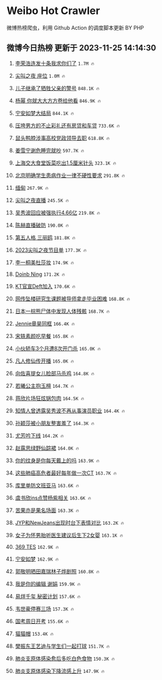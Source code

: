 # Weibo Hot Crawler 



微博热榜爬虫，利用 Github Action 的调度脚本更新 BY PHP 


## 微博今日热榜 更新于 2023-11-25 14:14:30 
1. [李荣浩连发十条我求你们了](https://s.weibo.com/weibo?q=%23%E6%9D%8E%E8%8D%A3%E6%B5%A9%E8%BF%9E%E5%8F%91%E5%8D%81%E6%9D%A1%E6%88%91%E6%B1%82%E4%BD%A0%E4%BB%AC%E4%BA%86%23&t=31&band_rank=1&Refer=top) `1.7M 🔥` 

1. [尖叫之夜 座位](https://s.weibo.com/weibo?q=%E5%B0%96%E5%8F%AB%E4%B9%8B%E5%A4%9C%20%E5%BA%A7%E4%BD%8D&t=31&band_rank=2&Refer=top) `1.0M 🔥` 

1. [儿子继承了牺牲父亲的警号](https://s.weibo.com/weibo?q=%23%E5%84%BF%E5%AD%90%E7%BB%A7%E6%89%BF%E4%BA%86%E7%89%BA%E7%89%B2%E7%88%B6%E4%BA%B2%E7%9A%84%E8%AD%A6%E5%8F%B7%23&t=31&band_rank=3&Refer=top) `848.1K 🔥` 

1. [杨幂 你就大大方方卷给他看](https://s.weibo.com/weibo?q=%E6%9D%A8%E5%B9%82%20%E4%BD%A0%E5%B0%B1%E5%A4%A7%E5%A4%A7%E6%96%B9%E6%96%B9%E5%8D%B7%E7%BB%99%E4%BB%96%E7%9C%8B&t=31&band_rank=4&Refer=top) `846.9K 🔥` 

1. [宁安如梦大结局](https://s.weibo.com/weibo?q=%23%E5%AE%81%E5%AE%89%E5%A6%82%E6%A2%A6%E5%A4%A7%E7%BB%93%E5%B1%80%23&t=31&band_rank=5&Refer=top) `844.1K 🔥` 

1. [压垮男方的不止彩礼还有房贷和车贷](https://s.weibo.com/weibo?q=%23%E5%8E%8B%E5%9E%AE%E7%94%B7%E6%96%B9%E7%9A%84%E4%B8%8D%E6%AD%A2%E5%BD%A9%E7%A4%BC%E8%BF%98%E6%9C%89%E6%88%BF%E8%B4%B7%E5%92%8C%E8%BD%A6%E8%B4%B7%23&t=31&band_rank=6&Refer=top) `733.6K 🔥` 

1. [鼠头鸭脖涉事高校党政领导去职](https://s.weibo.com/weibo?q=%23%E9%BC%A0%E5%A4%B4%E9%B8%AD%E8%84%96%E6%B6%89%E4%BA%8B%E9%AB%98%E6%A0%A1%E5%85%9A%E6%94%BF%E9%A2%86%E5%AF%BC%E5%8E%BB%E8%81%8C%23&t=31&band_rank=7&Refer=top) `618.8K 🔥` 

1. [姜雪宁谢危睡完就吵](https://s.weibo.com/weibo?q=%23%E5%A7%9C%E9%9B%AA%E5%AE%81%E8%B0%A2%E5%8D%B1%E7%9D%A1%E5%AE%8C%E5%B0%B1%E5%90%B5%23&t=31&band_rank=8&Refer=top) `597.7K 🔥` 

1. [上海交大食堂饭菜吃出1.5厘米针头](https://s.weibo.com/weibo?q=%23%E4%B8%8A%E6%B5%B7%E4%BA%A4%E5%A4%A7%E9%A3%9F%E5%A0%82%E9%A5%AD%E8%8F%9C%E5%90%83%E5%87%BA1.5%E5%8E%98%E7%B1%B3%E9%92%88%E5%A4%B4%23&t=31&band_rank=9&Refer=top) `323.1K 🔥` 

1. [北京明确学生患病作业一律不硬性要求](https://s.weibo.com/weibo?q=%23%E5%8C%97%E4%BA%AC%E6%98%8E%E7%A1%AE%E5%AD%A6%E7%94%9F%E6%82%A3%E7%97%85%E4%BD%9C%E4%B8%9A%E4%B8%80%E5%BE%8B%E4%B8%8D%E7%A1%AC%E6%80%A7%E8%A6%81%E6%B1%82%23&t=31&band_rank=10&Refer=top) `291.8K 🔥` 

1. [缅甸](https://s.weibo.com/weibo?q=%E7%BC%85%E7%94%B8&t=31&band_rank=11&Refer=top) `267.9K 🔥` 

1. [尖叫之夜直播](https://s.weibo.com/weibo?q=%E5%B0%96%E5%8F%AB%E4%B9%8B%E5%A4%9C%E7%9B%B4%E6%92%AD&t=31&band_rank=12&Refer=top) `245.5K 🔥` 

1. [吴秀波回应被强执行4.66亿](https://s.weibo.com/weibo?q=%23%E5%90%B4%E7%A7%80%E6%B3%A2%E5%9B%9E%E5%BA%94%E8%A2%AB%E5%BC%BA%E6%89%A7%E8%A1%8C4.66%E4%BA%BF%23&t=31&band_rank=13&Refer=top) `219.8K 🔥` 

1. [陈赫直播破防](https://s.weibo.com/weibo?q=%23%E9%99%88%E8%B5%AB%E7%9B%B4%E6%92%AD%E7%A0%B4%E9%98%B2%23&t=31&band_rank=14&Refer=top) `190.0K 🔥` 

1. [第五人格 三丽鸥](https://s.weibo.com/weibo?q=%E7%AC%AC%E4%BA%94%E4%BA%BA%E6%A0%BC%20%E4%B8%89%E4%B8%BD%E9%B8%A5&t=31&band_rank=15&Refer=top) `181.8K 🔥` 

1. [2023尖叫之夜节目单](https://s.weibo.com/weibo?q=%232023%E5%B0%96%E5%8F%AB%E4%B9%8B%E5%A4%9C%E8%8A%82%E7%9B%AE%E5%8D%95%23&t=31&band_rank=16&Refer=top) `177.3K 🔥` 

1. [李一桐美杜莎妆](https://s.weibo.com/weibo?q=%E6%9D%8E%E4%B8%80%E6%A1%90%E7%BE%8E%E6%9D%9C%E8%8E%8E%E5%A6%86&t=31&band_rank=17&Refer=top) `174.9K 🔥` 

1. [Doinb Ning](https://s.weibo.com/weibo?q=Doinb%20Ning&t=31&band_rank=18&Refer=top) `171.2K 🔥` 

1. [KT官宣Deft加入](https://s.weibo.com/weibo?q=%23KT%E5%AE%98%E5%AE%A3Deft%E5%8A%A0%E5%85%A5%23&t=31&band_rank=19&Refer=top) `170.6K 🔥` 

1. [网传坠楼研究生课题被导师拿走毕业困难](https://s.weibo.com/weibo?q=%23%E7%BD%91%E4%BC%A0%E5%9D%A0%E6%A5%BC%E7%A0%94%E7%A9%B6%E7%94%9F%E8%AF%BE%E9%A2%98%E8%A2%AB%E5%AF%BC%E5%B8%88%E6%8B%BF%E8%B5%B0%E6%AF%95%E4%B8%9A%E5%9B%B0%E9%9A%BE%23&t=31&band_rank=20&Refer=top) `168.8K 🔥` 

1. [日本一棕熊尸体中发现人体残骸](https://s.weibo.com/weibo?q=%23%E6%97%A5%E6%9C%AC%E4%B8%80%E6%A3%95%E7%86%8A%E5%B0%B8%E4%BD%93%E4%B8%AD%E5%8F%91%E7%8E%B0%E4%BA%BA%E4%BD%93%E6%AE%8B%E9%AA%B8%23&t=31&band_rank=21&Refer=top) `168.7K 🔥` 

1. [Jennie章昊同框](https://s.weibo.com/weibo?q=%23Jennie%E7%AB%A0%E6%98%8A%E5%90%8C%E6%A1%86%23&t=31&band_rank=22&Refer=top) `166.4K 🔥` 

1. [宋轶素颜吃早餐](https://s.weibo.com/weibo?q=%23%E5%AE%8B%E8%BD%B6%E7%B4%A0%E9%A2%9C%E5%90%83%E6%97%A9%E9%A4%90%23&t=31&band_rank=23&Refer=top) `165.8K 🔥` 

1. [小伙轿车3个月遭8次开门杀](https://s.weibo.com/weibo?q=%23%E5%B0%8F%E4%BC%99%E8%BD%BF%E8%BD%A63%E4%B8%AA%E6%9C%88%E9%81%AD8%E6%AC%A1%E5%BC%80%E9%97%A8%E6%9D%80%23&t=31&band_rank=24&Refer=top) `165.0K 🔥` 

1. [凡人修仙传开播](https://s.weibo.com/weibo?q=%E5%87%A1%E4%BA%BA%E4%BF%AE%E4%BB%99%E4%BC%A0%E5%BC%80%E6%92%AD&t=31&band_rank=25&Refer=top) `165.0K 🔥` 

1. [向佐喜提女儿脸部马杀鸡](https://s.weibo.com/weibo?q=%23%E5%90%91%E4%BD%90%E5%96%9C%E6%8F%90%E5%A5%B3%E5%84%BF%E8%84%B8%E9%83%A8%E9%A9%AC%E6%9D%80%E9%B8%A1%23&t=31&band_rank=26&Refer=top) `164.8K 🔥` 

1. [若曦公主抱玉檀](https://s.weibo.com/weibo?q=%23%E8%8B%A5%E6%9B%A6%E5%85%AC%E4%B8%BB%E6%8A%B1%E7%8E%89%E6%AA%80%23&t=31&band_rank=27&Refer=top) `164.7K 🔥` 

1. [蒋欣片场狂炫锅包肉](https://s.weibo.com/weibo?q=%23%E8%92%8B%E6%AC%A3%E7%89%87%E5%9C%BA%E7%8B%82%E7%82%AB%E9%94%85%E5%8C%85%E8%82%89%23&t=31&band_rank=28&Refer=top) `164.5K 🔥` 

1. [知情人曾透露吴秀波不再从事演员职业](https://s.weibo.com/weibo?q=%23%E7%9F%A5%E6%83%85%E4%BA%BA%E6%9B%BE%E9%80%8F%E9%9C%B2%E5%90%B4%E7%A7%80%E6%B3%A2%E4%B8%8D%E5%86%8D%E4%BB%8E%E4%BA%8B%E6%BC%94%E5%91%98%E8%81%8C%E4%B8%9A%23&t=31&band_rank=29&Refer=top) `164.4K 🔥` 

1. [孙颖莎被小朋友整害羞了](https://s.weibo.com/weibo?q=%E5%AD%99%E9%A2%96%E8%8E%8E%E8%A2%AB%E5%B0%8F%E6%9C%8B%E5%8F%8B%E6%95%B4%E5%AE%B3%E7%BE%9E%E4%BA%86&t=31&band_rank=30&Refer=top) `164.3K 🔥` 

1. [尤芳吟下线](https://s.weibo.com/weibo?q=%23%E5%B0%A4%E8%8A%B3%E5%90%9F%E4%B8%8B%E7%BA%BF%23&t=31&band_rank=31&Refer=top) `164.2K 🔥` 

1. [赵露思绿野仙踪裙](https://s.weibo.com/weibo?q=%23%E8%B5%B5%E9%9C%B2%E6%80%9D%E7%BB%BF%E9%87%8E%E4%BB%99%E8%B8%AA%E8%A3%99%23&t=31&band_rank=32&Refer=top) `164.0K 🔥` 

1. [你的纹身是你每天戴上的吗](https://s.weibo.com/weibo?q=%E4%BD%A0%E7%9A%84%E7%BA%B9%E8%BA%AB%E6%98%AF%E4%BD%A0%E6%AF%8F%E5%A4%A9%E6%88%B4%E4%B8%8A%E7%9A%84%E5%90%97&t=31&band_rank=33&Refer=top) `163.9K 🔥` 

1. [这些肺癌高危者最好每年做一次CT](https://s.weibo.com/weibo?q=%23%E8%BF%99%E4%BA%9B%E8%82%BA%E7%99%8C%E9%AB%98%E5%8D%B1%E8%80%85%E6%9C%80%E5%A5%BD%E6%AF%8F%E5%B9%B4%E5%81%9A%E4%B8%80%E6%AC%A1CT%23&t=31&band_rank=34&Refer=top) `163.7K 🔥` 

1. [库里单防文班亚马](https://s.weibo.com/weibo?q=%23%E5%BA%93%E9%87%8C%E5%8D%95%E9%98%B2%E6%96%87%E7%8F%AD%E4%BA%9A%E9%A9%AC%23&t=31&band_rank=35&Refer=top) `163.6K 🔥` 

1. [虞书欣ins点赞杨紫相关](https://s.weibo.com/weibo?q=%23%E8%99%9E%E4%B9%A6%E6%AC%A3ins%E7%82%B9%E8%B5%9E%E6%9D%A8%E7%B4%AB%E7%9B%B8%E5%85%B3%23&t=31&band_rank=36&Refer=top) `163.6K 🔥` 

1. [苦果亦是果名场面](https://s.weibo.com/weibo?q=%E8%8B%A6%E6%9E%9C%E4%BA%A6%E6%98%AF%E6%9E%9C%E5%90%8D%E5%9C%BA%E9%9D%A2&t=31&band_rank=37&Refer=top) `163.3K 🔥` 

1. [JYP和NewJeans出现时台下表情对比](https://s.weibo.com/weibo?q=JYP%E5%92%8CNewJeans%E5%87%BA%E7%8E%B0%E6%97%B6%E5%8F%B0%E4%B8%8B%E8%A1%A8%E6%83%85%E5%AF%B9%E6%AF%94&t=31&band_rank=38&Refer=top) `163.2K 🔥` 

1. [女子为怀男胎听医生建议后生下2女婴](https://s.weibo.com/weibo?q=%23%E5%A5%B3%E5%AD%90%E4%B8%BA%E6%80%80%E7%94%B7%E8%83%8E%E5%90%AC%E5%8C%BB%E7%94%9F%E5%BB%BA%E8%AE%AE%E5%90%8E%E7%94%9F%E4%B8%8B2%E5%A5%B3%E5%A9%B4%23&t=31&band_rank=39&Refer=top) `163.1K 🔥` 

1. [369 TES](https://s.weibo.com/weibo?q=369%20TES&t=31&band_rank=40&Refer=top) `162.9K 🔥` 

1. [宁安如梦](https://s.weibo.com/weibo?q=%E5%AE%81%E5%AE%89%E5%A6%82%E6%A2%A6&t=31&band_rank=41&Refer=top) `162.9K 🔥` 

1. [郭敬明晒田嘉瑞林子烨剧照](https://s.weibo.com/weibo?q=%23%E9%83%AD%E6%95%AC%E6%98%8E%E6%99%92%E7%94%B0%E5%98%89%E7%91%9E%E6%9E%97%E5%AD%90%E7%83%A8%E5%89%A7%E7%85%A7%23&t=31&band_rank=42&Refer=top) `160.8K 🔥` 

1. [我是你的编辑 谢娟](https://s.weibo.com/weibo?q=%E6%88%91%E6%98%AF%E4%BD%A0%E7%9A%84%E7%BC%96%E8%BE%91%20%E8%B0%A2%E5%A8%9F&t=31&band_rank=43&Refer=top) `159.9K 🔥` 

1. [易烊千玺 秘密计划](https://s.weibo.com/weibo?q=%E6%98%93%E7%83%8A%E5%8D%83%E7%8E%BA%20%E7%A7%98%E5%AF%86%E8%AE%A1%E5%88%92&t=31&band_rank=44&Refer=top) `157.6K 🔥` 

1. [韦世豪停赛三场](https://s.weibo.com/weibo?q=%23%E9%9F%A6%E4%B8%96%E8%B1%AA%E5%81%9C%E8%B5%9B%E4%B8%89%E5%9C%BA%23&t=31&band_rank=45&Refer=top) `157.3K 🔥` 

1. [国考周日开考](https://s.weibo.com/weibo?q=%23%E5%9B%BD%E8%80%83%E5%91%A8%E6%97%A5%E5%BC%80%E8%80%83%23&t=31&band_rank=46&Refer=top) `155.6K 🔥` 

1. [猫猫帽](https://s.weibo.com/weibo?q=%E7%8C%AB%E7%8C%AB%E5%B8%BD&t=31&band_rank=47&Refer=top) `153.4K 🔥` 

1. [樊振东王艺迪与学生们一起打球](https://s.weibo.com/weibo?q=%E6%A8%8A%E6%8C%AF%E4%B8%9C%E7%8E%8B%E8%89%BA%E8%BF%AA%E4%B8%8E%E5%AD%A6%E7%94%9F%E4%BB%AC%E4%B8%80%E8%B5%B7%E6%89%93%E7%90%83&t=31&band_rank=48&Refer=top) `151.7K 🔥` 

1. [肺炎支原体感染愈后多吃白色食物](https://s.weibo.com/weibo?q=%23%E8%82%BA%E7%82%8E%E6%94%AF%E5%8E%9F%E4%BD%93%E6%84%9F%E6%9F%93%E6%84%88%E5%90%8E%E5%A4%9A%E5%90%83%E7%99%BD%E8%89%B2%E9%A3%9F%E7%89%A9%23&t=31&band_rank=49&Refer=top) `150.3K 🔥` 

1. [肺炎支原体感染下降流感上升](https://s.weibo.com/weibo?q=%23%E8%82%BA%E7%82%8E%E6%94%AF%E5%8E%9F%E4%BD%93%E6%84%9F%E6%9F%93%E4%B8%8B%E9%99%8D%E6%B5%81%E6%84%9F%E4%B8%8A%E5%8D%87%23&t=31&band_rank=50&Refer=top) `147.9K 🔥` 

